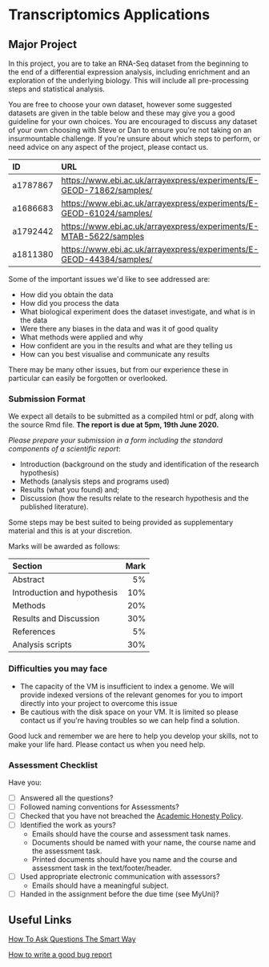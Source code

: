 # Transcriptomics Applications

## Major Project

In this project, you are to take an RNA-Seq dataset from the beginning to the end of a differential expression analysis, including enrichment and an exploration of the underlying biology.
This will include all pre-processing steps and statistical analysis.

You are free to choose your own dataset, however some suggested datasets are given in the table below and these may give you a good guideline for your own choices.
You are encouraged to discuss any dataset of your own choosing with Steve or Dan to ensure you're not taking on an insurmountable challenge.
If you're unsure about which steps to perform, or need advice on any aspect of the project, please contact us.

| ID | URL |
|:-- |:--- |
| a1787867 | https://www.ebi.ac.uk/arrayexpress/experiments/E-GEOD-71862/samples/ |
| a1686683 | https://www.ebi.ac.uk/arrayexpress/experiments/E-GEOD-61024/samples/ |
| a1792442 | https://www.ebi.ac.uk/arrayexpress/experiments/E-MTAB-5622/samples | 
| a1811380 | https://www.ebi.ac.uk/arrayexpress/experiments/E-GEOD-44384/samples/ |

Some of the important issues we'd like to see addressed are:

- How did you obtain the data
- How did you process the data
- What biological experiment does the dataset investigate, and what is in the data
- Were there any biases in the data and was it of good quality
- What methods were applied and why
- How confident are you in the results and what are they telling us
- How can you best visualise and communicate any results

There may be many other issues, but from our experience these in particular can easily be forgotten or overlooked.

### Submission Format

We expect all details to be submitted as a compiled html or pdf, along with the source Rmd file.
**The report is due at 5pm, 19th June 2020.**

*Please prepare your submission in a form including the standard components of a scientific report*:

- Introduction (background on the study and identification of the research hypothesis)
- Methods (analysis steps and programs used)
- Results (what you found) and;
- Discussion (how the results relate to the research hypothesis and the published literature).

Some steps may be best suited to being provided as supplementary material and this is at your discretion.

Marks will be awarded as follows:

| Section	| Mark |
|:------- | ----:|
| Abstract | 5% |
| Introduction and hypothesis |	10% |
| Methods	| 20% |
| Results and Discussion | 30% |
| References | 5% |
| Analysis scripts | 30% |

### Difficulties you may face

- The capacity of the VM is insufficient to index a genome. We will provide indexed versions of the relevant genomes for you to import directly into your project to overcome this issue
- Be cautious with the disk space on your VM. It is limited so please contact us if you're having troubles so we can help find a solution.

Good luck and remember we are here to help you develop your skills, not to make your life hard.
Please contact us when you need help.

### Assessment Checklist

Have you:

- [ ] Answered all the questions?
- [ ] Followed naming conventions for Assessments?
- [ ] Checked that you have not breached the [Academic Honesty Policy](http://www.adelaide.edu.au/policies/230/).
- [ ] Identified the work as yours?
	- Emails should have the course and assessment task names.
	- Documents should be named with your name, the course name and the assessment task.
	- Printed documents should have you name and the course and assessment task in the text/footer/header.
- [ ] Used appropriate electronic communication with assessors?
	- Emails should have a meaningful subject.
- [ ] Handed in the assignment before the due time (see MyUni)?

## Useful Links

[How To Ask Questions The Smart Way](http://www.catb.org/esr/faqs/smart-questions.html)

[How to write a good bug report](https://musescore.org/en/developers-handbook/how-write-good-bug-report-step-step-instructions)